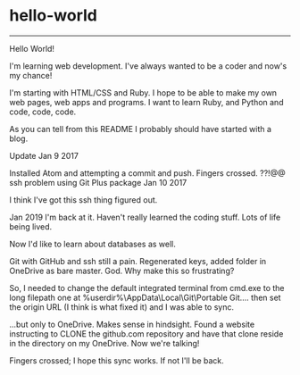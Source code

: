 # hello-world
----------

Hello World!

I'm learning web development.
I've always wanted to be a coder and now's my chance!

I'm starting with HTML/CSS and Ruby.
I hope to be able to make my own web pages, web apps and programs.
I want to learn Ruby, and Python and code, code, code.

As you can tell from this README I probably should have started with a blog.

Update Jan 9 2017

Installed Atom and attempting a commit and push. Fingers crossed.
??!@$@$ ssh problem using Git Plus package
Jan 10 2017

I think I've got this ssh thing figured out.

Jan 2019 I'm back at it. Haven't really learned the coding stuff. Lots of life being lived.

Now I'd like to learn about databases as well.

Git with GitHub and ssh still a pain. Regenerated keys, added folder in OneDrive as bare master. God. Why make this so frustrating?

So, I needed to change the default integrated terminal from cmd.exe to the long filepath one at %userdir%\AppData\Local\Git\Portable Git.... then set the origin URL (I think is what fixed it) and I was able to sync.

...but only to OneDrive. Makes sense in hindsight. Found a website instructing to CLONE the github.com repository and have that clone reside in the directory on my OneDrive. Now we're talking!

Fingers crossed; I hope this sync works. If not I'll be back.